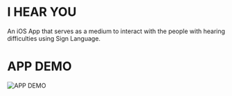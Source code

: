 # I HEAR YOU
An iOS App that serves as a medium to interact with the people with hearing difficulties using Sign Language.

# APP DEMO <br>
![APP DEMO](https://giphy.com/gifs/dl68gxnUuKb4iA4DUy/html5)

